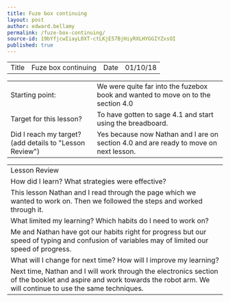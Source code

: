 ```yaml
---
title: Fuze box continuing
layout: post
author: edward.bellamy
permalink: /fuze-box-continuing/
source-id: 19bYfjcwIiayL0XT-ctLKjE57BjHiyRXLHYGGIYZxsOI
published: true
---
```

<table>
  <tr>
    <td>Title</td>
    <td> Fuze box continuing</td>
    <td>Date</td>
    <td>01/10/18</td>
  </tr>
</table>


<table>
  <tr>
    <td>Starting point:</td>
    <td>We were quite far into the fuzebox book and wanted to move on to the section 4.0</td>
  </tr>
  <tr>
    <td>Target for this lesson?</td>
    <td>To have gotten to sage 4.1 and start using the breadboard.</td>
  </tr>
  <tr>
    <td>Did I reach my target? 
(add details to "Lesson Review")</td>
    <td> Yes because now Nathan and I are on section 4.0 and are ready to move on next lesson.</td>
  </tr>
</table>


<table>
  <tr>
    <td>Lesson Review</td>
  </tr>
  <tr>
    <td>How did I learn? What strategies were effective? </td>
  </tr>
  <tr>
    <td>This lesson Nathan and I read through the page which we wanted to work on. Then we followed the steps and worked through it.</td>
  </tr>
  <tr>
    <td>What limited my learning? Which habits do I need to work on? </td>
  </tr>
  <tr>
    <td>Me and Nathan have got our habits right for progress but our speed of typing and confusion of variables may of limited our speed of progress.</td>
  </tr>
  <tr>
    <td>What will I change for next time? How will I improve my learning?</td>
  </tr>
  <tr>
    <td>Next time, Nathan and I will work through the electronics section of the booklet and aspire and work towards the robot arm. We will continue to use the same techniques.</td>
  </tr>
</table>


